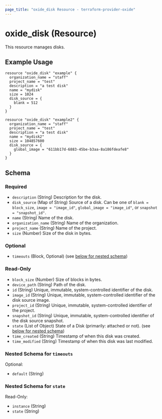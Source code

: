 ```yaml
---
page_title: "oxide_disk Resource - terraform-provider-oxide"
---
```


# oxide_disk (Resource)

This resource manages disks.

## Example Usage

```hcl
resource "oxide_disk" "example" {
  organization_name = "staff"
  project_name = "test"
  description = "a test disk"
  name = "mydisk"
  size = 1024
  disk_source = {
    blank = 512
  }
}

resource "oxide_disk" "example2" {
  organization_name = "staff"
  project_name = "test"
  description = "a test disk"
  name = "mydisk2"
  size = 104857600
  disk_source = {
    global_image = "611bb17d-6883-45be-b3aa-8a186fdeafe8"
  }
}
```

## Schema

### Required

- `description` (String) Description for the disk.
- `disk_source` (Map of String) Source of a disk. Can be one of `blank = block_size`, `image = "image_id"`, `global_image = "image_id"`, or `snapshot = "snapshot_id"`.
- `name` (String) Name of the disk.
- `organization_name` (String) Name of the organization.
- `project_name` (String) Name of the project.
- `size` (Number) Size of the disk in bytes.

### Optional

- `timeouts` (Block, Optional) (see [below for nested schema](#nestedblock--timeouts))

### Read-Only

- `block_size` (Number) Size of blocks in bytes.
- `device_path` (String) Path of the disk.
- `id` (String) Unique, immutable, system-controlled identifier of the disk.
- `image_id` (String) Unique, immutable, system-controlled identifier of the disk source image.
- `project_id` (String) Unique, immutable, system-controlled identifier of the project.
- `snapshot_id` (String) Unique, immutable, system-controlled identifier of the disk source snapshot.
- `state` (List of Object) State of a Disk (primarily: attached or not). (see [below for nested schema](#nestedatt--state))
- `time_created` (String) Timestamp of when this disk was created.
- `time_modified` (String) Timestamp of when this disk was last modified.

<a id="nestedblock--timeouts"></a>

### Nested Schema for `timeouts`

Optional:

- `default` (String)

<a id="nestedatt--state"></a>

### Nested Schema for `state`

Read-Only:

- `instance` (String)
- `state` (String)
